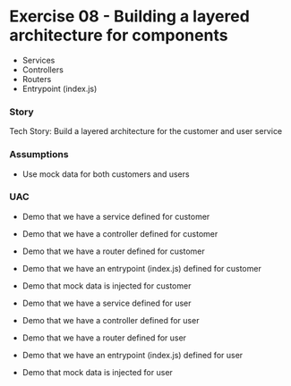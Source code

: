 # Exercise 08 - Building a layered architecture for components

- Services
- Controllers
- Routers
- Entrypoint (index.js)

### Story

Tech Story: Build a layered architecture for the customer and user service

### Assumptions

- Use mock data for both customers and users

### UAC

- Demo that we have a service defined for customer
- Demo that we have a controller defined for customer
- Demo that we have a router defined for customer
- Demo that we have an entrypoint (index.js) defined for customer
- Demo that mock data is injected for customer

- Demo that we have a service defined for user
- Demo that we have a controller defined for user
- Demo that we have a router defined for user
- Demo that we have an entrypoint (index.js) defined for user
- Demo that mock data is injected for user
